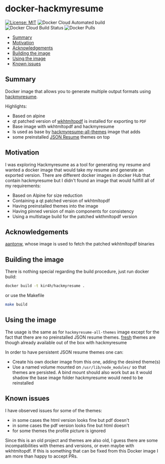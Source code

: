 # docker-hackmyresume <!-- omit in toc -->

[![License: MIT](https://img.shields.io/badge/License-MIT-yellow.svg)](https://opensource.org/licenses/MIT)
![Docker Cloud Automated build](https://img.shields.io/docker/cloud/automated/kir4h/hackmyresume.svg)
![Docker Cloud Build Status](https://img.shields.io/docker/cloud/build/kir4h/hackmyresume.svg)
![Docker Pulls](https://img.shields.io/docker/pulls/kir4h/hackmyresume.svg)

- [Summary](#summary)
- [Motivation](#motivation)
- [Acknowledgements](#acknowledgements)
- [Building the image](#building-the-image)
- [Using the image](#using-the-image)
- [Known issues](#known-issues)

## Summary

Docker image that allows you to generate multiple output formats using
[hackmyresume](https://github.com/hacksalot/HackMyResume).

Highlights:

- Based on alpine
- qt patched version of [wkhtmltopdf](https://wkhtmltopdf.org/) is installed for exporting to `PDF`
- Base image with wkhtmltopdf and hackmyresume
- Is used as base by [hackmyresume-all-themes](https://github.com/kir4h/docker-hackmyresume-all-themes) image that adds
- some preinstalled [JSON Resume](https://jsonresume.org/) themes on top

## Motivation

I was exploring Hackmyresume as a tool for generating my resume and wanted a docker image that would take my resume and
generate an exported version. There are different docker images in docker Hub that contain hackmyresume but I didn't
found an image that would fullfill all of my requirements:

- Based on Alpine for size reduction
- Containing a qt patched version of wkhtmltopdf
- Having preinstalled themes into the image
- Having pinned version of main components for consistency
- Using a multistage build for the patched wkthmltopdf version

## Acknowledgements

[aantonw](https://github.com/aantonw), whose image is used to fetch the patched wkhtmltopdf binaries

## Building the image

There is nothing special regarding the build procedure, just run docker build:

```bash
docker build -t kir4h/hackmyresume .
```

or use the Makefile

```bash
make build
```

## Using the image

The usage is the same as for `hackmyresume-all-themes` image except for the fact that there are no preinstalled JSON
resume themes. [fresh](https://github.com/fresh-standard/fresh-resume-schema) themes are though already available out of
the box with hackmyresume

In order to have persistent JSON resume themes one can:

- Create his own docker image from this one, adding the desired theme(s)
- Use a named volume mounted on `/usr/lib/node_modules/` so that themes are persisted. A bind mount should also work but
as it would shadow the base image folder hackmyresume would need to be reinstalled

## Known issues

I have observed issues for some of the themes:

- in some cases the html version looks fine but pdf doesn't
- in some cases the pdf version looks fine but html doesn't
- for some themes the profile picture is ignored

Since this is an old project and themes are also old, I guess there are some incompatibilities with themes and versions,
or even maybe with wkhtmltopdf. If this is something that can be fixed from this Docker image I am more than happy to
accept PRs.
